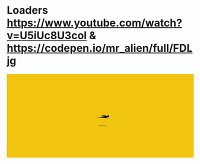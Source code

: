# Loaders https://www.youtube.com/watch?v=U5iUc8U3coI & https://codepen.io/mr_alien/full/FDLjg
<p align="center">
  <img src="preview.png" alt="preview del proyecto"  width="1600">
</p>